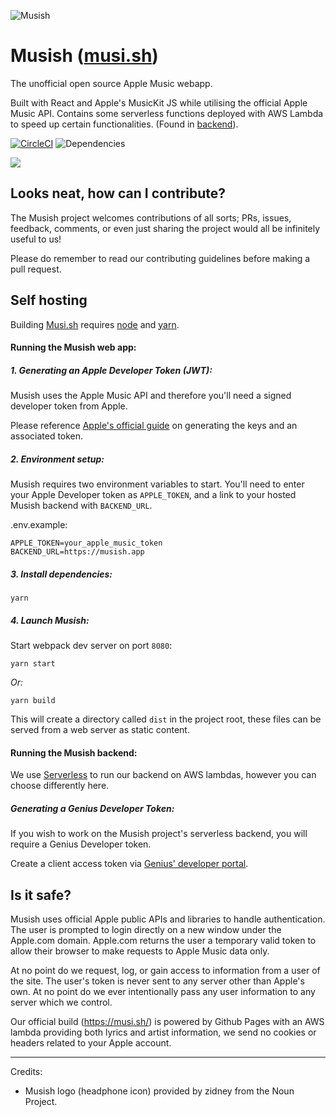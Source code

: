 ![Musish](https://i.imgur.com/ROMO267.png)

# Musish ([musi.sh](https://musi.sh/))
The unofficial open source Apple Music webapp.

Built with React and Apple's MusicKit JS while utilising the official Apple Music API.
Contains some serverless functions deployed with AWS Lambda to speed up certain functionalities. (Found in [backend](https://github.com/Musish/Musish/tree/master/src/backend)).

[![CircleCI](https://img.shields.io/circleci/project/github/Musish/Musish/master.svg)](https://circleci.com/gh/Musish/Musish) ![Dependencies](https://img.shields.io/david/musish/musish.svg)


![](https://i.imgur.com/rtJRPCD.jpg)


## Looks neat, how can I contribute?

The Musish project welcomes contributions of all sorts; PRs, issues, feedback, comments, or even just sharing the project would all be infinitely useful to us!

Please do remember to read our contributing guidelines before making a pull request.

## Self hosting

Building [Musi.sh](https://musi.sh/) requires [node](https://nodejs.org/en/) and [yarn](https://yarnpkg.com/lang/en/docs/install/).

#### Running the Musish web app:

##### 1. Generating an Apple Developer Token (JWT):
Musish uses the Apple Music API and therefore you'll need a signed developer token from Apple.

Please reference [Apple's official guide](https://developer.apple.com/documentation/applemusicapi/getting_keys_and_creating_tokens) on generating the keys and an associated token.

##### 2. Environment setup:
Musish requires two environment variables to start. You'll need to enter your Apple Developer token as `APPLE_TOKEN`, and a link to your hosted Musish backend with `BACKEND_URL`.

.env.example:
```
APPLE_TOKEN=your_apple_music_token
BACKEND_URL=https://musish.app
```

##### 3. Install dependencies:
```
yarn
```

##### 4. Launch Musish:
Start webpack dev server on port `8080`:
```
yarn start
```

*Or:*

```
yarn build
```
This will create a directory called `dist` in the project root, these files can be served from a web server as static content.

#### Running the Musish backend:
We use [Serverless](https://serverless.com) to run our backend on AWS lambdas, however you can choose differently here.

##### Generating a Genius Developer Token:
If you wish to work on the Musish project's serverless backend, you will require a Genius Developer token.

Create a client access token via [Genius' developer portal](https://genius.com/developers).

## Is it safe?
Musish uses official Apple public APIs and libraries to handle authentication. The user is prompted to login directly on a new window under the Apple.com domain. Apple.com returns the user a temporary valid token to allow their browser to make requests to Apple Music data only.

At no point do we request, log, or gain access to information from a user of the site. The user's token is never sent to any server other than Apple's own. At no point do we ever intentionally pass any user information to any server which we control. 

Our official build (https://musi.sh/) is powered by Github Pages with an AWS lambda providing both lyrics and artist information, we send no cookies or headers related to your Apple account.

---
Credits:

- Musish logo (headphone icon) provided by zidney from the Noun Project.

